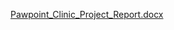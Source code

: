 [Pawpoint_Clinic_Project_Report.docx](https://github.com/user-attachments/files/20449086/Pawpoint_Clinic_Project_Report.docx)
